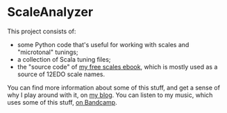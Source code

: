 # ScaleAnalyzer

This project consists of:
* some Python code that's useful for working with scales and "microtonal" tunings;
* a collection of Scala tuning files;
* the "source code" of [my free scales ebook](https://archive.org/details/ScaleAndArpeggioResourcesAGuitarEncyclopedia), which is mostly used as a source of 12EDO scale names.

You can find more information about some of this stuff, and get a sense of why I play around with it, on [my blog](https://cochranemusic.com/). You can listen to my music, which uses some of this stuff, [on Bandcamp](https://richcochrane.bandcamp.com/).
